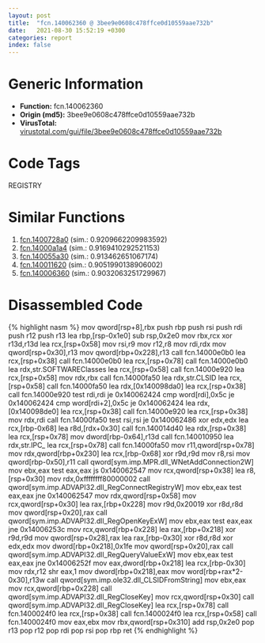 ```yaml
---
layout: post
title:  "fcn.140062360 @ 3bee9e0608c478ffce0d10559aae732b"
date:   2021-08-30 15:52:19 +0300
categories: report
index: false
---
```


# Generic Information
- **Function:** fcn.140062360
- **Origin (md5):** 3bee9e0608c478ffce0d10559aae732b
- **VirusTotal:** [virustotal.com/gui/file/3bee9e0608c478ffce0d10559aae732b][virustotal_ref]

# Code Tags
<span class="tag" id="REGISTRY">REGISTRY</span>


# Similar Functions

1. [fcn.1400728a0][similar_1_ref] (sim.: 0.9209662209983592)
2. [fcn.14000a1a4][similar_2_ref] (sim.: 0.9169410292521153)
3. [fcn.140055a30][similar_3_ref] (sim.: 0.913462651067174)
4. [fcn.140011620][similar_4_ref] (sim.: 0.9051990138906002)
5. [fcn.140006360][similar_5_ref] (sim.: 0.9032063251729967)


# Disassembled Code

{% highlight nasm %}
mov qword[rsp+8],rbx
push rbp
push rsi
push rdi
push r12
push r13
lea rbp,[rsp-0x1e0]
sub rsp,0x2e0
mov rbx,rcx
xor r13d,r13d
lea rcx,[rsp+0x58]
mov rsi,r9
mov r12,r8
mov rdi,rdx
mov qword[rsp+0x30],r13
mov qword[rbp+0x228],r13
call fcn.14000e0b0
lea rcx,[rsp+0x38]
call fcn.14000e0b0
lea rcx,[rsp+0x78]
call fcn.14000e0b0
lea rdx,str.SOFTWAREClasses
lea rcx,[rsp+0x58]
call fcn.14000e920
lea rcx,[rsp+0x58]
mov rdx,rbx
call fcn.14000fa50
lea rdx,str.CLSID
lea rcx,[rsp+0x58]
call fcn.14000fa50
lea rdx,[0x140098da0]
lea rcx,[rsp+0x38]
call fcn.14000e920
test rdi,rdi
je 0x140062424
cmp word[rdi],0x5c
je 0x140062424
cmp word[rdi+2],0x5c
je 0x140062424
lea rdx,[0x140098de0]
lea rcx,[rsp+0x38]
call fcn.14000e920
lea rcx,[rsp+0x38]
mov rdx,rdi
call fcn.14000fa50
test rsi,rsi
je 0x140062486
xor edx,edx
lea rcx,[rbp-0x68]
lea r8d,[rdx+0x30]
call fcn.140014d40
lea rdx,[rsp+0x38]
lea rcx,[rsp+0x78]
mov dword[rbp-0x64],r13d
call fcn.140010950
lea rdx,str.IPC_
lea rcx,[rsp+0x78]
call fcn.14000fa50
mov r11,qword[rsp+0x78]
mov rdx,qword[rbp+0x230]
lea rcx,[rbp-0x68]
xor r9d,r9d
mov r8,rsi
mov qword[rbp-0x50],r11
call qword[sym.imp.MPR.dll_WNetAddConnection2W]
mov ebx,eax
test eax,eax
js 0x140062547
mov rcx,qword[rsp+0x38]
lea r8,[rsp+0x30]
mov rdx,0xffffffff80000002
call qword[sym.imp.ADVAPI32.dll_RegConnectRegistryW]
mov ebx,eax
test eax,eax
jne 0x140062547
mov rdx,qword[rsp+0x58]
mov rcx,qword[rsp+0x30]
lea rax,[rbp+0x228]
mov r9d,0x20019
xor r8d,r8d
mov qword[rsp+0x20],rax
call qword[sym.imp.ADVAPI32.dll_RegOpenKeyExW]
mov ebx,eax
test eax,eax
jne 0x14006253c
mov rcx,qword[rbp+0x228]
lea rax,[rbp+0x218]
xor r9d,r9d
mov qword[rsp+0x28],rax
lea rax,[rbp-0x30]
xor r8d,r8d
xor edx,edx
mov dword[rbp+0x218],0x1fe
mov qword[rsp+0x20],rax
call qword[sym.imp.ADVAPI32.dll_RegQueryValueExW]
mov ebx,eax
test eax,eax
jne 0x14006252f
mov eax,dword[rbp+0x218]
lea rcx,[rbp-0x30]
mov rdx,r12
shr eax,1
mov dword[rbp+0x218],eax
mov word[rbp+rax*2-0x30],r13w
call qword[sym.imp.ole32.dll_CLSIDFromString]
mov ebx,eax
mov rcx,qword[rbp+0x228]
call qword[sym.imp.ADVAPI32.dll_RegCloseKey]
mov rcx,qword[rsp+0x30]
call qword[sym.imp.ADVAPI32.dll_RegCloseKey]
lea rcx,[rsp+0x78]
call fcn.1400024f0
lea rcx,[rsp+0x38]
call fcn.1400024f0
lea rcx,[rsp+0x58]
call fcn.1400024f0
mov eax,ebx
mov rbx,qword[rsp+0x310]
add rsp,0x2e0
pop r13
pop r12
pop rdi
pop rsi
pop rbp
ret 
{% endhighlight %}


[similar_1_ref]: /report/fcn.1400728a0@3bee9e0608c478ffce0d10559aae732b
[similar_2_ref]: /report/fcn.14000a1a4@c4af5ec7826361dc5a22db79be296638
[similar_3_ref]: /report/fcn.140055a30@3bee9e0608c478ffce0d10559aae732b
[similar_4_ref]: /report/fcn.140011620@72082bb1b08918279d6780845b69f5ff
[similar_5_ref]: /report/fcn.140006360@72082bb1b08918279d6780845b69f5ff
[virustotal_ref]: https://www.virustotal.com/gui/file/3bee9e0608c478ffce0d10559aae732b